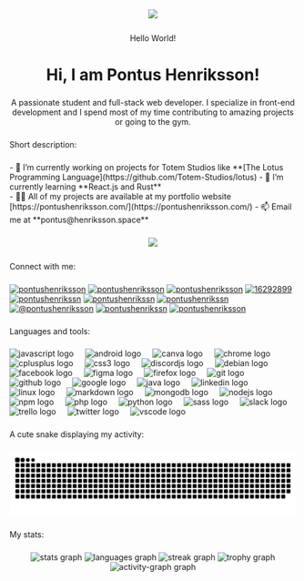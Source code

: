 <div align="center">
  <img height="200" src="https://pontushenriksson.com/media/off-site/github-banner.jpg"  />
</div>

###

<p align="center">Hello World!</p>

###

<h1 align="center">Hi, I am Pontus Henriksson!</h1>

###

<p align="center">A passionate student and full-stack web developer. I specialize in front-end development and I spend most of my time contributing to amazing projects or going to the gym.</p>

###

<p align="left">Short description:</p>

###

<p align="left">
  - 🔭 I’m currently working on projects for Totem Studios like **[The Lotus Programming Language](https://github.com/Totem-Studios/lotus)
  - 🌱 I’m currently learning **React.js and Rust**<br>
  - 👨‍💻 All of my projects are available at my portfolio website [https://pontushenriksson.com/](https://pontushenriksson.com/)
  - 📫 Email me at **pontus@henriksson.space**</p>

###

<div align="center">
  <img src="https://visitor-badge.laobi.icu/badge?page_id=pontushenriksson.pontushenriksson&left_text=Profile%20views"  />
</div>

###

<p align="left">Connect with me:</p>

###

<div align="left">
  <a href="https://codepen.io/pontushenriksson" target="blank"><img src="https://raw.githubusercontent.com/rahuldkjain/github-profile-readme-generator/master/src/images/icons/Social/codepen.svg" alt="pontushenriksson" height="30" width="40" /></a>
<a href="https://dev.to/pontushenriksson" target="blank"><img src="https://raw.githubusercontent.com/rahuldkjain/github-profile-readme-generator/master/src/images/icons/Social/devto.svg" alt="pontushenriksson" height="30" width="40" /></a>
<a href="https://linkedin.com/in/pontushenriksson" target="blank"><img src="https://raw.githubusercontent.com/rahuldkjain/github-profile-readme-generator/master/src/images/icons/Social/linked-in-alt.svg" alt="pontushenriksson" height="30" width="40" /></a>
<a href="https://stackoverflow.com/users/16292899" target="blank"><img src="https://raw.githubusercontent.com/rahuldkjain/github-profile-readme-generator/master/src/images/icons/Social/stack-overflow.svg" alt="16292899" height="30" width="40" /></a>
<a href="https://fb.com/pontushenrikssn" target="blank"><img src="https://raw.githubusercontent.com/rahuldkjain/github-profile-readme-generator/master/src/images/icons/Social/facebook.svg" alt="pontushenrikssn" height="30" width="40" /></a>
<a href="https://instagram.com/pontushenrikssn" target="blank"><img src="https://raw.githubusercontent.com/rahuldkjain/github-profile-readme-generator/master/src/images/icons/Social/instagram.svg" alt="pontushenrikssn" height="30" width="40" /></a>
<a href="https://dribbble.com/pontushenrikssn" target="blank"><img src="https://raw.githubusercontent.com/rahuldkjain/github-profile-readme-generator/master/src/images/icons/Social/dribbble.svg" alt="pontushenrikssn" height="30" width="40" /></a>
<a href="https://medium.com/@pontushenriksson" target="blank"><img src="https://raw.githubusercontent.com/rahuldkjain/github-profile-readme-generator/master/src/images/icons/Social/medium.svg" alt="@pontushenriksson" height="30" width="40" /></a>
<a href="https://www.youtube.com/c/pontushenrikssn" target="blank"><img src="https://raw.githubusercontent.com/rahuldkjain/github-profile-readme-generator/master/src/images/icons/Social/youtube.svg" alt="pontushenrikssn" height="30" width="40" /></a>
<a href="https://www.leetcode.com/pontushenriksson" target="blank"><img src="https://raw.githubusercontent.com/rahuldkjain/github-profile-readme-generator/master/src/images/icons/Social/leet-code.svg" alt="pontushenriksson" height="30" width="40" /></a>
</div>

###

<p align="left">Languages and tools:</p>

###

<div align="left">
  <img src="https://cdn.jsdelivr.net/gh/devicons/devicon/icons/javascript/javascript-original.svg" height="40" alt="javascript logo"  />
  <img width="12" />
  <img src="https://cdn.jsdelivr.net/gh/devicons/devicon/icons/android/android-original.svg" height="40" alt="android logo"  />
  <img width="12" />
  <img src="https://cdn.jsdelivr.net/gh/devicons/devicon/icons/canva/canva-original.svg" height="40" alt="canva logo"  />
  <img width="12" />
  <img src="https://cdn.jsdelivr.net/gh/devicons/devicon/icons/chrome/chrome-original.svg" height="40" alt="chrome logo"  />
  <img width="12" />
  <img src="https://cdn.jsdelivr.net/gh/devicons/devicon/icons/cplusplus/cplusplus-original.svg" height="40" alt="cplusplus logo"  />
  <img width="12" />
  <img src="https://cdn.jsdelivr.net/gh/devicons/devicon/icons/css3/css3-original.svg" height="40" alt="css3 logo"  />
  <img width="12" />
  <img src="https://cdn.jsdelivr.net/gh/devicons/devicon/icons/discordjs/discordjs-original.svg" height="40" alt="discordjs logo"  />
  <img width="12" />
  <img src="https://cdn.jsdelivr.net/gh/devicons/devicon/icons/debian/debian-original.svg" height="40" alt="debian logo"  />
  <img width="12" />
  <img src="https://cdn.jsdelivr.net/gh/devicons/devicon/icons/facebook/facebook-original.svg" height="40" alt="facebook logo"  />
  <img width="12" />
  <img src="https://cdn.jsdelivr.net/gh/devicons/devicon/icons/figma/figma-original.svg" height="40" alt="figma logo"  />
  <img width="12" />
  <img src="https://cdn.jsdelivr.net/gh/devicons/devicon/icons/firefox/firefox-original.svg" height="40" alt="firefox logo"  />
  <img width="12" />
  <img src="https://cdn.jsdelivr.net/gh/devicons/devicon/icons/git/git-original.svg" height="40" alt="git logo"  />
  <img width="12" />
  <img src="https://cdn.jsdelivr.net/gh/devicons/devicon/icons/github/github-original.svg" height="40" alt="github logo"  />
  <img width="12" />
  <img src="https://cdn.jsdelivr.net/gh/devicons/devicon/icons/google/google-original.svg" height="40" alt="google logo"  />
  <img width="12" />
  <img src="https://cdn.jsdelivr.net/gh/devicons/devicon/icons/java/java-original.svg" height="40" alt="java logo"  />
  <img width="12" />
  <img src="https://cdn.jsdelivr.net/gh/devicons/devicon/icons/linkedin/linkedin-original.svg" height="40" alt="linkedin logo"  />
  <img width="12" />
  <img src="https://cdn.jsdelivr.net/gh/devicons/devicon/icons/linux/linux-original.svg" height="40" alt="linux logo"  />
  <img width="12" />
  <img src="https://cdn.jsdelivr.net/gh/devicons/devicon/icons/markdown/markdown-original.svg" height="40" alt="markdown logo"  />
  <img width="12" />
  <img src="https://cdn.jsdelivr.net/gh/devicons/devicon/icons/mongodb/mongodb-original.svg" height="40" alt="mongodb logo"  />
  <img width="12" />
  <img src="https://cdn.jsdelivr.net/gh/devicons/devicon/icons/nodejs/nodejs-original.svg" height="40" alt="nodejs logo"  />
  <img width="12" />
  <img src="https://cdn.jsdelivr.net/gh/devicons/devicon/icons/npm/npm-original-wordmark.svg" height="40" alt="npm logo"  />
  <img width="12" />
  <img src="https://cdn.jsdelivr.net/gh/devicons/devicon/icons/php/php-original.svg" height="40" alt="php logo"  />
  <img width="12" />
  <img src="https://cdn.jsdelivr.net/gh/devicons/devicon/icons/python/python-original.svg" height="40" alt="python logo"  />
  <img width="12" />
  <img src="https://cdn.jsdelivr.net/gh/devicons/devicon/icons/sass/sass-original.svg" height="40" alt="sass logo"  />
  <img width="12" />
  <img src="https://cdn.jsdelivr.net/gh/devicons/devicon/icons/slack/slack-original.svg" height="40" alt="slack logo"  />
  <img width="12" />
  <img src="https://cdn.jsdelivr.net/gh/devicons/devicon/icons/trello/trello-plain.svg" height="40" alt="trello logo"  />
  <img width="12" />
  <img src="https://cdn.jsdelivr.net/gh/devicons/devicon/icons/twitter/twitter-original.svg" height="40" alt="twitter logo"  />
  <img width="12" />
  <img src="https://cdn.jsdelivr.net/gh/devicons/devicon/icons/vscode/vscode-original.svg" height="40" alt="vscode logo"  />
</div>

###

<p align="left">A cute snake displaying my activity:</p>

###

<img src="https://raw.githubusercontent.com/pontushenriksson/pontushenriksson/output/snake.svg" alt="Snake animation" />

###

<p align="left">My stats:</p>

###

<div align="center">
  <img src="https://github-readme-stats.vercel.app/api?username=pontushenriksson&hide_title=false&hide_rank=false&show_icons=true&include_all_commits=true&count_private=true&disable_animations=false&theme=dracula&locale=en&hide_border=false&order=1" height="150" alt="stats graph"  />
  <img src="https://github-readme-stats.vercel.app/api/top-langs?username=pontushenriksson&locale=en&hide_title=false&layout=compact&card_width=320&langs_count=5&theme=dracula&hide_border=false&order=2" height="150" alt="languages graph"  />
  <img src="https://streak-stats.demolab.com?user=pontushenriksson&locale=en&mode=daily&theme=dracula&hide_border=false&border_radius=5&order=3" height="150" alt="streak graph"  />
  <img src="https://github-profile-trophy.vercel.app?username=pontushenriksson&theme=dracula&column=-1&row=1&margin-w=8&margin-h=8&no-bg=false&no-frame=false&order=4" height="150" alt="trophy graph"  />
  <img src="https://github-readme-activity-graph.vercel.app/graph?username=pontushenriksson&radius=16&theme=react&area=true&order=5" height="300" alt="activity-graph graph"  />
</div>

###
